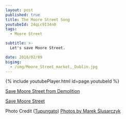 ```yaml
---
layout: post
published: true
title: The Moore Street Song
youtubeId: 24qLc9I34n0
tags:
  - Moore Street

subtitle: >-
  Let's save Moore Street.

date: 2018/02/09
bigimg:
  - /img/Moore_Street_market,_Dublin.jpg
---
```

{% include youtubePlayer.html id=page.youtubeId %}

<a href="https://www.facebook.com/save.moore.st.from.demolition/">Save Moore Street from Demolition</a>


<a href="https://www.facebook.com/savemoorestreetdublin/">Save Moore Street</a>


Photo Credit (<a href="//commons.wikimedia.org/wiki/User:Tupungato" title="User:Tupungato">Tupungato</a>) <a rel="nofollow" class="external text" href="http://galeria.wyprawa.info">Photos by Marek Ślusarczyk </a>

